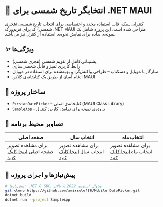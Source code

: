 # 📅 انتخابگر تاریخ شمسی برای .NET MAUI

کنترلی سبک، قابل استفاده مجدد و اختصاصی برای انتخاب تاریخ شمسی (هجری شمسی) که برای فریم‌ورک .NET MAUI طراحی شده است. این پروژه شامل یک نمونه‌ی ساده برای نمایش نحوه‌ی استفاده از کنترل نیز می‌باشد.

## ✨ ویژگی‌ها

- پشتیبانی کامل از تقویم شمسی (هجری شمسی)
- رابط کاربری تمیز و قابل شخصی‌سازی
- سازگار با موبایل و دسکتاپ – طراحی واکنش‌گرا و بهینه‌شده برای استفاده در موبایل
- ادغام آسان از طریق یک کتابخانه‌ی کلاس MAUI

## 🧱 ساختار پروژه

- `PersianDatePicker` – کتابخانه‌ی اصلی (MAUI Class Library)
- `SampleApp` – پروژه‌ی نمونه برای نمایش کاربرد کنترل
## 📸 تصاویر محیط برنامه

| صفحه اصلی | انتخاب سال | انتخاب ماه |
|-----------|------------|-------------|
| برای مشاهده تصویر صفحه اصلی [اینجا کلیک کنید](https://tinyurl.com/MainPage-Iamge) | برای مشاهده تصویر انتخاب سال [اینجا کلیک کنید](https://tinyurl.com/YearPickerPage-Image) | برای مشاهده تصویر انتخاب ماه [اینجا کلیک کنید](https://tinyurl.com/MonthPickerPage-Image) |

## 🔧 پیش‌نیازها و اجرای پروژه

```bash
# پیش‌نیازها: .NET 8 SDK، ویژوال استودیو 2022 یا بالاتر
git clone https://github.com/amirsolo456/Mobile-DatePicker.git
dotnet build
dotnet run --project SampleApp
